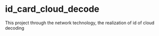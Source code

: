 # id_card_cloud_decode
This project through the network technology, the realization of id of cloud decoding
